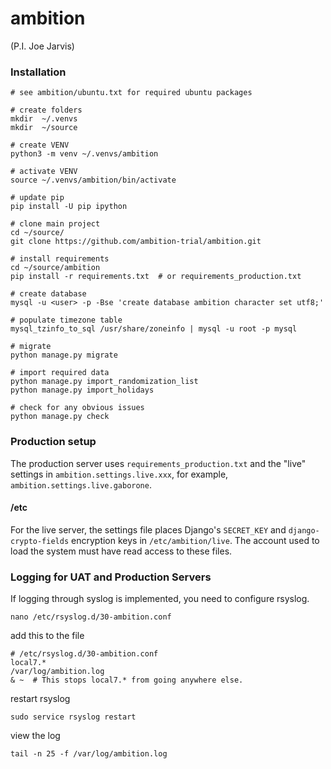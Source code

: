 # ambition
(P.I. Joe Jarvis)


### Installation

    # see ambition/ubuntu.txt for required ubuntu packages

    # create folders
    mkdir  ~/.venvs
    mkdir  ~/source
    
    # create VENV
    python3 -m venv ~/.venvs/ambition
    
    # activate VENV
    source ~/.venvs/ambition/bin/activate
    
    # update pip
    pip install -U pip ipython
    
    # clone main project
    cd ~/source/
    git clone https://github.com/ambition-trial/ambition.git
    
    # install requirements
    cd ~/source/ambition
    pip install -r requirements.txt  # or requirements_production.txt
    
    # create database
    mysql -u <user> -p -Bse 'create database ambition character set utf8;'
    
    # populate timezone table
    mysql_tzinfo_to_sql /usr/share/zoneinfo | mysql -u root -p mysql
    
    # migrate
    python manage.py migrate
    
    # import required data
    python manage.py import_randomization_list
    python manage.py import_holidays
    
    # check for any obvious issues
    python manage.py check


### Production setup

The production server uses `requirements_production.txt` and the "live" settings in `ambition.settings.live.xxx`, for example, `ambition.settings.live.gaborone`.

#### /etc

For the live server, the settings file places Django's `SECRET_KEY` and `django-crypto-fields` encryption keys in `/etc/ambition/live`. The account used to load the system must have read access to these files.

    
### Logging for UAT and Production Servers
 
 If logging through syslog is implemented, you need to configure rsyslog.
 
    nano /etc/rsyslog.d/30-ambition.conf
 
 add this to the file
 
    # /etc/rsyslog.d/30-ambition.conf
    local7.*                                             /var/log/ambition.log
    & ~  # This stops local7.* from going anywhere else.

 restart rsyslog
 
    sudo service rsyslog restart
 
 view the log
 
    tail -n 25 -f /var/log/ambition.log
